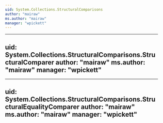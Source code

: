 ```yaml
---
uid: System.Collections.StructuralComparisons
author: "mairaw"
ms.author: "mairaw"
manager: "wpickett"
---
```


---
uid: System.Collections.StructuralComparisons.StructuralComparer
author: "mairaw"
ms.author: "mairaw"
manager: "wpickett"
---

---
uid: System.Collections.StructuralComparisons.StructuralEqualityComparer
author: "mairaw"
ms.author: "mairaw"
manager: "wpickett"
---

